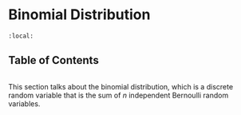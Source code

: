 # Binomial Distribution

```{contents}
:local:
```

## Table of Contents

```{tableofcontents}

```

This section talks about the binomial distribution, which is a discrete random
variable that is the sum of $n$ independent Bernoulli random variables.
